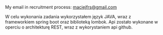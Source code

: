 My email in recruitment process: maciejfrs@gmail.com

W celu wykonania zadania wykorzystałem język JAVA, wraz z frameworkiem spring boot oraz biblioteką lombok.
Api zostało wykonane w operciu o architekturę REST, wraz z wykorystaniem api github.
